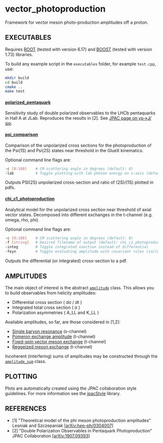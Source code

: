 # vector_photoproduction
Framework for vector meson photo-production amplitudes off a proton.

## EXECUTABLES
Requires [ROOT](https://root.cern.ch/) (tested with version 6.17) and [BOOST](https://www.boost.org/) (tested with version 1.73) libraries.

To build any example script in the `executables` folder, for example `test.cpp`, use:

```bash
mkdir build
cd build
cmake ..
make test
````

#### [polarized_pentaquark](./executables/polarized_pentaquark.cpp)
Sensitivity study of double polarized observables to the LHCb pentaquarks in Hall A at JLab.
Reproduces the results in [2]. See [JPAC page on γp→J/ψp](http://cgl.soic.indiana.edu/jpac/polarizedPenta.php).

#### [psi_comparison](./executables/psi_comparison.cpp)
Comparison of the unpolarized cross sections for the photoproduction of the Psi(1S) and Psi(2S) states near threshold in the GlueX kinematics.

Optional command line flags are:
```bash
-c [0:180]    # CM scattering angle in degrees (default: 0)  
-lab          # Toggle plotting with lab photon energy on x-axis (default: false)
```
Outputs PSI(2S) unpolarized cross-section and ratio of (2S)/(1S) plotted in pdfs.

#### [chi_c1_photoproduction](./executables/chi_c1_photoproduction.cpp)
Analytical model for the unpolarized cross section near threshold of axial vector states. Decomposed into different exchanges in the t-channel (e.g. omega, rho, phi).

Optional command line flags are:
```bash
-c [0:180]    # CM scattering angle in degrees (default: 0)
-f [string]   # Desired filename of output (default: chi_c1_photoproduction.pdf)
-integ        # Toggle integrated xsection instead of differential
-feyn         # Toggle evaluating amplitude with covariant rules (included for debugging)
```
Outputs the differential (or integrated) cross-section to a pdf.

## AMPLITUDES
The main object of interest is the abstract [`amplitude`](./include/amplitudes/amplitude.hpp) class. This allows you to build observables from helicity amplitudes:

* Differential cross section ( dσ / dt )
* Integrated total cross section ( σ )
* Polarization asymmetries ( A_LL and K_LL )

Available amplitudes, so far, are those considered in [1,2]:

* [Single baryon resonance](./include/amplitudes/baryon_resonance.hpp) (s-channel)
* [Pomeron exchange amplitude](./include/amplitudes/pomeron_exchange.hpp) (t-channel)
* [Fixed-spin vector meson exchange](./include/amplitudes/vector_exchange.hpp) (t-channel)
* [Reggeized meson exchange](./include/amplitudes/reggeon_exchange.hpp) (t-channel)

Incoherent (interfering) sums of amplitudes may be constructed through the [`amplitude_sum`](./include/amplitudes/amplitude_sum.hpp) class.

## PLOTTING
Plots are automatically created using the JPAC collaboration style guidelines. For more information see the [jpacStyle](https://github.com/dwinney/jpacStyle) library.

## REFERENCES
* [1] "Theoretical model of the phi meson photoproduction amplitudes" Lesniak and Szczepaniak [[arXiv:hep-ph/0304007]](https://arxiv.org/abs/hep-ph/0304007)
* [2] "Double Polarization Observables in Pentaquark Photoproduction" JPAC Collaboration [[arXiv:1907.09393]](https://arxiv.org/abs/1907.09393)
